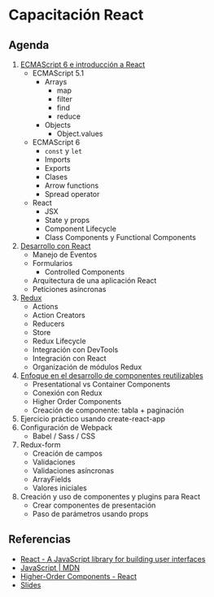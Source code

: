 # Capacitación React

## Agenda

1. [ECMAScript 6 e introducción a React](1-intro.md)
    * ECMAScript 5.1
      * Arrays
        * map
        * filter
        * find
        * reduce
      * Objects
        * Object.values
    * ECMAScript 6
      * `const` y `let`
      * Imports
      * Exports
      * Clases
      * Arrow functions
      * Spread operator
    * React
      * JSX
      * State y props
      * Component Lifecycle
      * Class Components y Functional Components
2. [Desarrollo con React](2-react.md)
    * Manejo de Eventos
    * Formularios
      * Controlled Components
    * Arquitectura de una aplicación React
    * Peticiones asíncronas
3. [Redux](3-redux.md)
    * Actions
    * Action Creators
    * Reducers
    * Store
    * Redux Lifecycle
    * Integración con DevTools
    * Integración con React
    * Organización de módulos Redux
4. [Enfoque en el desarrollo de componentes reutilizables](4-reusable-components.md)
    * Presentational vs Container Components
    * Conexión con Redux
    * Higher Order Components
    * Creación de componente: tabla + paginación
5. Ejercicio práctico usando create-react-app
6. Configuración de Webpack
    * Babel / Sass / CSS
7. Redux-form
    * Creación de campos
    * Validaciones
    * Validaciones asíncronas
    * ArrayFields
    * Valores iniciales
8. Creación y uso de componentes y plugins para React
    * Crear componentes de presentación
    * Paso de parámetros usando props

## Referencias

* [React - A JavaScript library for building user interfaces](https://facebook.github.io/react/)
* [JavaScript | MDN](https://developer.mozilla.org/en-US/docs/Web/JavaScript)
* [Higher-Order Components - React](https://reactjs.org/docs/higher-order-components.html)
* [Slides](https://drive.google.com/drive/folders/0B1GSvAe2ggaMUlNiTlVET1Z6Vjg?usp=sharing)